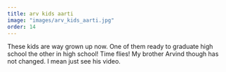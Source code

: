 ```yaml
---
title: arv kids aarti
image: "images/arv_kids_aarti.jpg"
order: 14
---
```


These kids are way grown up now. One of them ready to graduate high school the other in high school! Time flies!
My brother Arvind though has not changed. I mean just see his video. 
